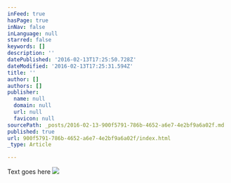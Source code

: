 ```yaml
---
inFeed: true
hasPage: true
inNav: false
inLanguage: null
starred: false
keywords: []
description: ''
datePublished: '2016-02-13T17:25:50.728Z'
dateModified: '2016-02-13T17:25:31.594Z'
title: ''
author: []
authors: []
publisher:
  name: null
  domain: null
  url: null
  favicon: null
sourcePath: _posts/2016-02-13-900f5791-786b-4652-a6e7-4e2bf9a6a02f.md
published: true
url: 900f5791-786b-4652-a6e7-4e2bf9a6a02f/index.html
_type: Article

---
```

Text goes here
![](https://the-grid-user-content.s3-us-west-2.amazonaws.com/347b7845-336d-4fc1-9d0b-bc0d49d633fa.png)